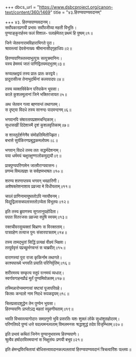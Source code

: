 +++
dbcs_url = "https://www.dsbcproject.org/canon-text/content/360/1469"
title = "४३.हिरण्यपाण्यवदानम्"

+++
४३. हिरण्यपाण्यवदानम्।  
सर्वोपकारप्रणयी प्रभावः 
सर्वोपजीव्या महती विभूतिः।  
पुण्याङ्कुरार्हस्य फलं विशाल- 
पलार्हमेतत् प्रथमं हि पुष्पम्॥१॥

जिने जेतवनारामविहाराभिगते पुरा।  
श्रावस्त्यां देवसेनाख्यः श्रीमानासीद्गृहाधिपः॥२॥

हिरण्यपाणिस्तस्याभूत्पुत्रः सत्पुत्रमानिनः।  
यस्य हेममयं जातं पाणिद्वितयमद्भुतम्॥३॥

रूप्यलक्षद्वयं तस्य प्रातः प्रातः करद्वये।  
प्रादुरासीत्स तेनाभूदर्थिनां कल्पपादपः॥४॥

तस्य व्यक्तविवेकेन परिपाकेन भूयसा।  
काले कुशलमूलानां जिने भक्तिरजायत॥५॥

अथ जेतवन गत्वा बह्गवन्तं तथागतम्।  
स दृष्ट्वा विदधे तस्य सानन्दः पादवन्दनम्॥६॥

भगवानपि संषारतापप्रशमचन्दिकाम्।  
सुधासखीं दिदेशास्मै दृशं कुशलवृतिकाम्॥७॥

स शास्तुर्दर्शनेनैव संमोहतिमितोज्झित।  
बभासे सुर्यकिरणप्रबुद्धकमलोपमः॥८॥

भगवान् विदधे तस्य ततः सद्धर्मदेशनाम्।  
यया धर्ममयं चक्षुरक्षुण्णालोकमुद्ययौ॥९॥

प्राक्पुण्यपरिणामेन जातवैराग्यवासनः।  
प्रणम्य विमलप्रज्ञः स सर्वज्ञमभाषतः॥१०॥

शरण्य शरणाप्तस्य भगवन् भवहारिणी।  
अशेषक्लेशनाशाय प्रव्रज्या मे विधीयताम्॥११॥

चपलं प्राणिनामायुष्ततोऽपि नवयौवनम्।  
विद्युद्विलासचपलास्ततोऽप्येता विभूतयः॥१२॥

इति तस्य ब्रुवाणस्य सुगतानुग्रहोदिता।  
पपात वितरजसः प्रव्रज्या वपुषि स्वयम्॥१३॥

रक्तचीवरसुव्यक्तां बिभ्राणः स विरक्तताम्।  
पात्रग्रहेण तत्याज पुनः संसारपात्रताम्॥१४॥

तस्य तामद्भुतां सिद्धिं प्रत्यक्षं वीक्ष्यं भिक्षवः।  
तत्पूर्ववृत्तं पप्रच्छुर्भगवन्तं स चाब्रवीत्॥१५॥

वाराणस्यां पुरा राजा कृकिर्नाम तथागते।  
काश्यपाख्ये भगवति प्रयाति परिनिर्वृतिम्॥१६॥

शरीरमस्य सम्कृत्य स्तूपं रत्नमयं व्यधात्।  
स्वर्गावगाहनप्रौढं मूर्तं पुण्यमिवोन्नतम्॥१७॥

तस्मिन्नारोप्यमाणायां यष्टयां पूजापरिग्रहे।  
कितवः कन्दलो नाम निदधे रूपकद्वयम्॥१८॥

चित्तप्रसादशुद्धेन तेन पुण्येन भूयसा।  
हिरण्यपाणिः प्राप्तोऽद्य महतां स्पॄहणीयताम्॥१९॥

भवति विभवस्त्यागोदारः समग्रगुणो भुवि 
प्रसरतिः यशः शुक्लं लोके सुधांशुसहोदरम्।  
परिणतिपदे पुण्यं धत्ते यदल्पमनल्पताम् 
विमलमनसः श्रद्धाशुद्धं तदेव विजृम्भितम्॥२०॥

इति प्रभावं कथितं जिनेन 
पुण्यानुभावस्य हिरण्यपाणेः।  
श्रुत्वैव हर्षादरविस्मयानां 
स भिक्षुसंघः प्रणयी बभूव॥२१॥

इति क्षेमन्द्रविरचितायां  बोधिसत्त्वावदानकल्पलतायां 
हिरण्यपाण्यवदानं त्रिचत्वारिंशः पल्लवः॥

